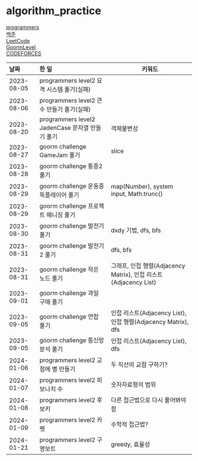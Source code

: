 # algorithm_practice

[programmers](https://school.programmers.co.kr/)
<br>
[백준](https://www.acmicpc.net/)
<br>
[LeetCode](https://leetcode.com/)
<br>
[GoormLevel](https://level.goorm.io/)
<br>
[CODEFORCES](https://codeforces.com/)

| 날짜       | 한 일                                           | 키워드                                                           |
| :--------- | :---------------------------------------------- | ---------------------------------------------------------------- |
| 2023-08-05 | programmers level2 요격 시스템 풀기(실패)       |        |
| 2023-08-06 | programmers level2 큰 수 만들기 풀기(실패)      |          |
| 2023-08-20 | programmers level2 JadenCase 문자열 만들기 풀기 | 객체불변성                                                       |
| 2023-08-27 | goorm challenge GameJam 풀기                    | slice                                                            |
| 2023-08-28 | goorm challenge 통증2 풀기                      |
| 2023-08-29 | goorm challenge 운동중독플레이어 풀기           | map(Number), system input, Math.trunc()                          |
| 2023-08-29 | goorm challenge 프로젝트 매니징 풀기            |
| 2023-08-30 | goorm challenge 발전기 풀기                     | dxdy 기법, dfs, bfs                                              |
| 2023-08-31 | goorm challenge 발전기2 풀기                    | dfs, bfs                                                         |
| 2023-08-31 | goorm challenge 작은 노드 풀기                  | 그래프, 인접 행렬(Adjacency Matrix), 인접 리스트(Adjacency List) |
| 2023-09-01 | goorm challenge 과일 구매 풀기                  |                                                                  |
| 2023-09-05 | goorm challenge 연합 풀기                       | 인접 리스트(Adjacency List), 인접 행렬(Adjacency Matrix), dfs    |
| 2023-09-05 | goorm challenge 통신망 분석 풀기                | 인접 리스트(Adjacency List), dfs                                 |
| 2024-01-06 | programmers level2 교점에 별 만들기             | 두 직선의 교점 구하기?                                           |
| 2024-01-07 | programmers level2 피보나치 수                  | 숫자자료형의 범위                                                |
| 2024-01-08 | programmers level2 후보키                       | 다른 접근법으로 다시 풀어봐야 함                                 |
| 2024-01-09 | programmers level2 카펫                         | 수학적 접근법?                                            |
| 2024-01-21 | programmers level2 구명보트                       | greedy, 효율성                                    |